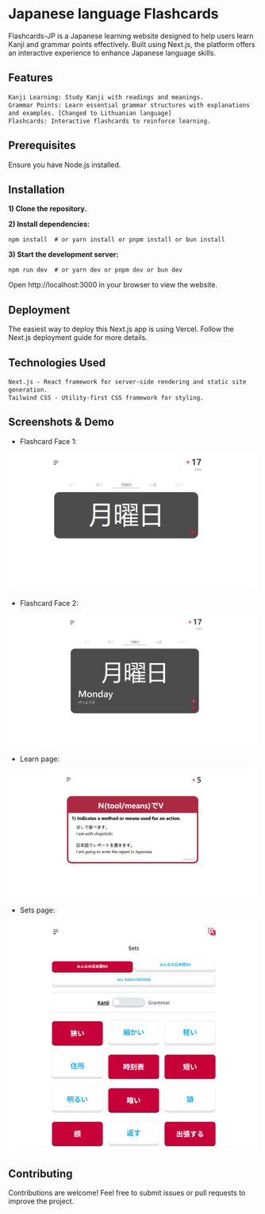 # Japanese language Flashcards

Flashcards-JP is a Japanese learning website designed to help users learn Kanji and grammar points effectively. Built using Next.js, the platform offers an interactive experience to enhance Japanese language skills.

## Features

    Kanji Learning: Study Kanji with readings and meanings.
    Grammar Points: Learn essential grammar structures with explanations and examples. [Changed to Lithuanian language]
    Flashcards: Interactive flashcards to reinforce learning.

## Prerequisites

Ensure you have Node.js installed.

## Installation

**1) Clone the repository.**

**2) Install dependencies:**

    npm install  # or yarn install or pnpm install or bun install

**3) Start the development server:**

    npm run dev  # or yarn dev or pnpm dev or bun dev

Open http://localhost:3000 in your browser to view the website.


## Deployment

The easiest way to deploy this Next.js app is using Vercel. Follow the Next.js deployment guide for more details.

## Technologies Used

    Next.js - React framework for server-side rendering and static site generation.
    Tailwind CSS - Utility-first CSS framework for styling.

## Screenshots & Demo
* Flashcard Face 1:

![Flashcard Face 1](images/face1.png)

* Flashcard Face 2:

![Flashcard Face 1](images/face2.png)


* Learn page:

![Flashcard Face 1](images/learn.png)

* Sets page:

![Flashcard Face 1](images/sets.png)

## Contributing

Contributions are welcome! Feel free to submit issues or pull requests to improve the project.
